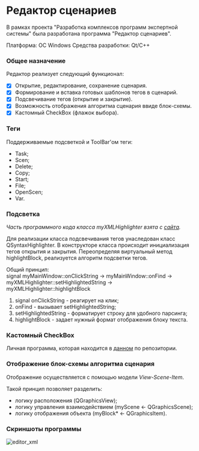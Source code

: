 # Редактор сценариев
В рамках проекта "Разработка комплексов программ экспертной системы" была разработана программа "Редактор сценариев". <br>

Платформа: OC Windows
Средства разработки: Qt/C++

### Общее назначение
Редактор реализует следующий функционал:
- [x] Открытие, редактирование, сохранение сценария.
- [x] Формирование и вставка готовых шаблонов тегов в сценарий.
- [x] Подсвечивание тегов (открытие и закрытие).
- [x] Возможность отображения алгоритма сценария ввиде блок-схемы.
- [x] Кастомный CheckBox (флажок выбора).

### Теги
Поддерживаемые подсветкой и ToolBar'ом теги:
* Task;
* Scen;
* Delete; 
* Copy;
* Start;   
* File;
* OpenScen;
* Var.

### Подсветка
*Часть программного кода класса myXMLHighlighter взята с [сайта](https://evileg.com/ru/post/218/). <br>*

Для реализации класса подсвечивания тегов унаследован класс QSyntaxHighlighter.
В конструкторе класса происходит инициализация тегов открытия и закрытия. 
Переопределяя виртуальный метод highlightBlock, реализуется алгоритм подсветки тегов.

Общий принцип: <br>
signal myMainWindow::onClickString -> myMainWindow::onFind -> myXMLHighlighter::setHighlightedString -> myXMLHighlighter::highlightBlock <br>
1. signal onClickString - реагирует на клик; <br>
2. onFind - вызывает setHighlightedString; <br>
3. setHighlightedString - форматирует строку для удобного парсинга; <br>
4. highlightBlock - задает нужный формат отображения блоку текста.

### Кастомный CheckBox
Личная программа, которая находится в [данном](https://github.com/libra581/QtCheckBox) по репозитории.

### Отображение блок-схемы алгоритма сценария
Отображение осуществляется с помощью модели *View-Scene-Item*.<br> 

Такой принцип позволяет разделить: 
* логику расположения (QGraphicsView);
* логику управления взаимодействием (myScene <- QGraphicsScene);
* логику отображения объекта (myBlock* <- QGraphicsItem).

### Скриншоты программы

![editor_xml](https://i.pinimg.com/originals/48/8a/6d/488a6d1ad894197cae0dbf45e51ca82e.gif "Показ работы XML Editor")


